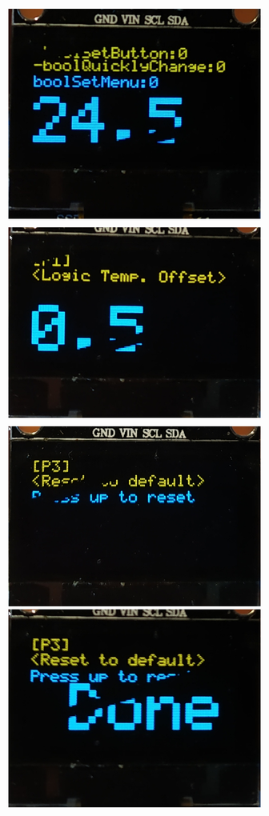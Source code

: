 ![arduino-spec-IO](https://github.com/Code-Forge-Lab/Arduino/blob/master/automation/VisualStudio.Atmel/Visual%20Studio%202019/FridgeSmartControl/2019-09-18%2011_16_38-Window.jpg)


![arduino-spec-IO](https://github.com/Code-Forge-Lab/Arduino/blob/master/automation/VisualStudio.Atmel/Visual%20Studio%202019/FridgeSmartControl/2019-09-18%2011_19_40-Window.jpg)

![arduino-spec-IO](https://github.com/Code-Forge-Lab/Arduino/blob/master/automation/VisualStudio.Atmel/Visual%20Studio%202019/FridgeSmartControl/2019-09-18%2011_20_24-Window.jpg)
![arduino-spec-IO](https://github.com/Code-Forge-Lab/Arduino/blob/master/automation/VisualStudio.Atmel/Visual%20Studio%202019/FridgeSmartControl/2019-09-18%2011_20_45-Window.jpg)